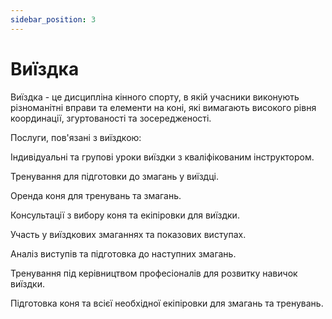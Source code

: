 ```yaml
---
sidebar_position: 3
---
```


# Виїздка

Виїздка - це дисципліна кінного спорту, в якій учасники виконують різноманітні вправи та елементи на коні, які вимагають високого рівня координації, згуртованості та зосередженості.

Послуги, пов'язані з виїздкою:

Індивідуальні та групові уроки виїздки з кваліфікованим інструктором.

Тренування для підготовки до змагань у виїздці.

Оренда коня для тренувань та змагань.

Консультації з вибору коня та екіпіровки для виїздки.

Участь у виїздкових змаганнях та показових виступах.

Аналіз виступів та підготовка до наступних змагань.

Тренування під керівництвом професіоналів для розвитку навичок виїздки.

Підготовка коня та всієї необхідної екіпіровки для змагань та тренувань.
